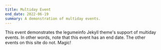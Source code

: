 ```yaml
---
title: Multiday Event
end_date: 2022-06-19
summary: A demonstration of multiday events.
---
```


This event demonstrates the legumeinfo Jekyll theme's support of multiday events.
In other words, note that this event has an end date.
The other events on this site do not.
Magic!
